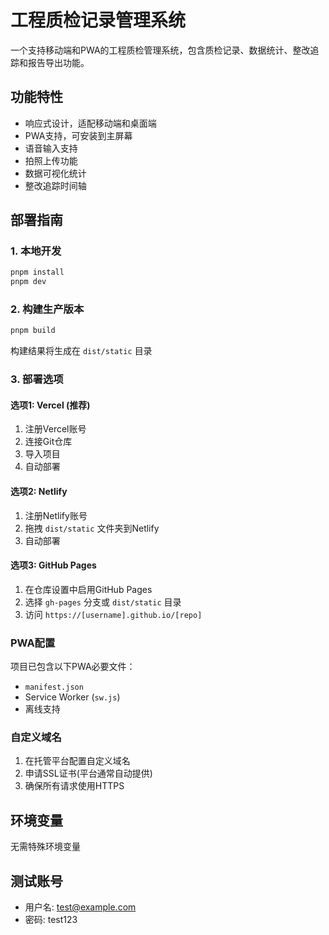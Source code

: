 # 工程质检记录管理系统

一个支持移动端和PWA的工程质检管理系统，包含质检记录、数据统计、整改追踪和报告导出功能。

## 功能特性
- 响应式设计，适配移动端和桌面端
- PWA支持，可安装到主屏幕
- 语音输入支持
- 拍照上传功能
- 数据可视化统计
- 整改追踪时间轴

## 部署指南

### 1. 本地开发
```bash
pnpm install
pnpm dev
```

### 2. 构建生产版本
```bash
pnpm build
```
构建结果将生成在 `dist/static` 目录

### 3. 部署选项

#### 选项1: Vercel (推荐)
1. 注册Vercel账号
2. 连接Git仓库
3. 导入项目
4. 自动部署

#### 选项2: Netlify
1. 注册Netlify账号
2. 拖拽 `dist/static` 文件夹到Netlify
3. 自动部署

#### 选项3: GitHub Pages
1. 在仓库设置中启用GitHub Pages
2. 选择 `gh-pages` 分支或 `dist/static` 目录
3. 访问 `https://[username].github.io/[repo]`

### PWA配置
项目已包含以下PWA必要文件：
- `manifest.json`
- Service Worker (`sw.js`)
- 离线支持

### 自定义域名
1. 在托管平台配置自定义域名
2. 申请SSL证书(平台通常自动提供)
3. 确保所有请求使用HTTPS

## 环境变量
无需特殊环境变量

## 测试账号
- 用户名: test@example.com
- 密码: test123
